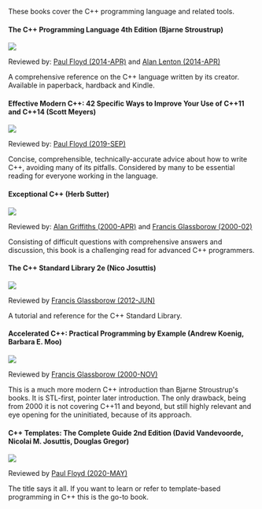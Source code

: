 These books cover the C++ programming language and related tools.

#### The C++ Programming Language 4th Edition (Bjarne Stroustrup)
![](http://ecx.images-amazon.com/images/I/51Lx22AkLFL._SL110_.jpg)

Reviewed by: [Paul Floyd (2014-APR)](https://accu.org/bookreviews/2014/floyd_1857/) and [Alan Lenton (2014-APR)](https://accu.org/bookreviews/2014/lenton_1853/)

A comprehensive reference on the C++ language written by its creator. Available in paperback, hardback and Kindle.

#### Effective Modern C++: 42 Specific Ways to Improve Your Use of C++11 and C++14 (Scott Meyers)
![](https://images-na.ssl-images-amazon.com/images/I/51eFBpqPSLL._AC_UL115_.jpg)

Reviewed by: [Paul Floyd (2019-SEP)](https://accu.org/bookreviews/2019/floyd_1937/)

Concise, comprehensible, technically-accurate advice about how to write C++, avoiding many of its pitfalls.  Considered by many to be essential reading for everyone working in the language.

#### Exceptional C++ (Herb Sutter)
![](http://ecx.images-amazon.com/images/I/5108GGG3S1L._SL110_.jpg)

Reviewed by: [Alan Griffiths (2000-APR)](https://accu.org/bookreviews/2000/griffiths_209/) and [Francis Glassborow (2000-02)](https://accu.org/bookreviews/2000/glassborow_1076/)

Consisting of difficult questions with comprehensive answers and discussion, this book is a challenging read for advanced C++ programmers. 

#### The C++ Standard Library 2e (Nico Josuttis)
![](https://images-na.ssl-images-amazon.com/images/I/71jWvWfRwaL._AC_UL115_.jpg)

Reviewed by [Francis Glassborow (2012-JUN)](https://accu.org/bookreviews/2012/glassborow_1849/)

A tutorial and reference for the C++ Standard Library.

#### Accelerated C++: Practical Programming by Example (Andrew Koenig, Barbara E. Moo)
![](https://images-na.ssl-images-amazon.com/images/I/51Pke5cnOZL._AC_UL115_.jpg)

Reviewed by [Francis Glassborow (2000-NOV)](https://accu.org/bookreviews/2000/glassborow_1185/)

This is a much more modern C++ introduction than Bjarne Stroustrup's books. It is STL-first, pointer later introduction. The only drawback, being from 2000 it is not covering C++11 and beyond, but still highly relevant and eye opening for the uninitiated, because of its approach.

#### C++ Templates: The Complete Guide 2nd Edition (David Vandevoorde, Nicolai M. Josuttis, Douglas Gregor)
![](https://images-na.ssl-images-amazon.com/images/I/51M%2BlNcWqzL._AC_UL115_.jpg)

Reviewed by [Paul Floyd (2020-MAY)](https://accu.org/bookreviews/2020/floyd_1946/)

The title says it all. If you want to learn or refer to template-based programming in C++ this is the go-to book.
